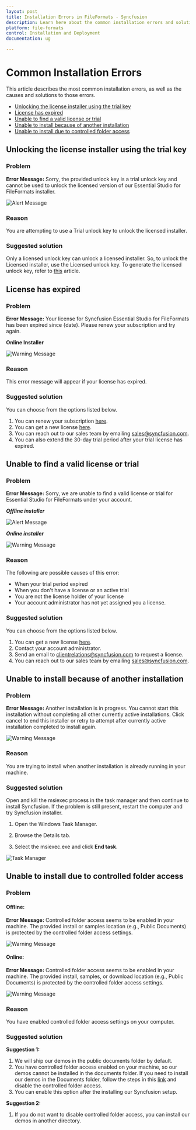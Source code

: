 ```yaml
---
layout: post
title: Installation Errors in FileFormats - Syncfusion
description: Learn here about the common installation errors and solution to those errors in Syncfusion FileFormats Components installation.
platform: file-formats
control: Installation and Deployment
documentation: ug

---
```



# Common Installation Errors

This article describes the most common installation errors, as well as the causes and solutions to those errors.

* [Unlocking the license installer using the trial key](https://help.syncfusion.com/file-formats/installation-and-upgrade/installation-errors#unlocking-the-license-installer-using-the-trial-key)
* [License has expired](https://help.syncfusion.com/file-formats/installation-and-upgrade/installation-errors#license-has-expired)
* [Unable to find a valid license or trial](https://help.syncfusion.com/file-formats/installation-and-upgrade/installation-errors#unable-to-find-a-valid-license-or-trial)
* [Unable to install because of another installation](https://help.syncfusion.com/file-formats/installation-and-upgrade/installation-errors#unable-to-install-because-of-another-installation)
* [Unable to install due to controlled folder access](http://help.syncfusion.com/file-formats/installation-and-upgrade/installation-errors#unable-to-install-due-to-controlled-folder-access)

## Unlocking the license installer using the trial key

### Problem

**Error Message:** Sorry, the provided unlock key is a trial unlock key and cannot be used to unlock the licensed version of our Essential Studio for FileFormats installer.

![Alert Message](Errors/Installation_Errors_img1.png)

### Reason

You are attempting to use a Trial unlock key to unlock the licensed installer.

### Suggested solution

Only a licensed unlock key can unlock a licensed installer. So, to unlock the Licensed installer, use the Licensed unlock key. To generate the licensed unlock key, refer to [this](http://syncfusion.com/kb/2326) article.


## License has expired

### Problem

**Error Message:** Your license for Syncfusion Essential Studio for FileFormats has been expired since {date}. Please renew your subscription and try again.

**Online Installer**

![Warning Message](Errors/Installation_Errors_img2.png)

### Reason

This error message will appear if your license has expired.

### Suggested solution

You can choose from the options listed below. 

1. You can renew your subscription [here](https://www.syncfusion.com/account/my-renewals). 
2. You can get a new license [here](https://www.syncfusion.com/sales/products). 
3. You can reach out to our sales team by emailing <sales@syncfusion.com>. 
4. You can also extend the 30-day trial period after your trial license has expired.

## Unable to find a valid license or trial

### Problem

**Error Message:** Sorry, we are unable to find a valid license or trial for Essential Studio for FileFormats under your account.

<em>**Offline installer**</em>

![Alert Message](Errors/Installation_Errors_img3.png)

<em>**Online installer**</em>

![Warning Message](Errors/Installation_Errors_img6.png)

### Reason

The following are possible causes of this error:

* When your trial period expired
* When you don't have a license or an active trial
* You are not the license holder of your license 
* Your account administrator has not yet assigned you a license.

### Suggested solution

You can choose from the options listed below. 

1. You can get a new license [here](https://www.syncfusion.com/sales/products). 
2. Contact your account administrator. 
3. Send an email to  <clientrelations@syncfusion.com> to request a license. 
4. You can reach out to our sales team by emailing  <sales@syncfusion.com>.

## Unable to install because of another installation

### Problem

**Error Message:** Another installation is in progress. You cannot start this installation without completing all other currently active installations. Click cancel to end this installer or retry to attempt after currently active installation completed to install again.

![Warning Message](Errors/Installation_Errors_img4.png)

### Reason

You are trying to install when another installation is already running in your machine.

### Suggested solution

Open and kill the msiexec process in the task manager and then continue to install Syncfusion. If the problem is still present, restart the computer and try Syncfusion installer. 

1. Open the Windows Task Manager.

2. Browse the Details tab.

3. Select the msiexec.exe and click **End task**.

![Task Manager](Errors/Installation_Errors_img5.png)

## Unable to install due to controlled folder access

### Problem

#### Offline:

**Error Message:** Controlled folder access seems to be enabled in your machine. The provided install or samples location (e.g., Public Documents) is protected by the controlled folder access settings.

![Warning Message](Errors/Installation_Errors_img7.png)

#### Online:

**Error Message:** Controlled folder access seems to be enabled in your machine. The provided install, samples, or download location (e.g., Public Documents) is protected by the controlled folder access settings.

![Warning Message](Errors/Installation_Errors_img8.png)

### Reason

You have enabled controlled folder access settings on your computer.

### Suggested solution

**Suggestion 1:**

1.	We will ship our demos in the public documents folder by default. 
2.	You have controlled folder access enabled on your machine, so our demos cannot be installed in the documents folder. If you need to install our demos in the Documents folder, follow the steps in this [link](https://support.microsoft.com/en-us/windows/allow-an-app-to-access-controlled-folders-b5b6627a-b008-2ca2-7931-7e51e912b034) and disable the controlled folder access.
3.	You can enable this option after the installing our Syncfusion setup.

**Suggestion 2:**

1.	If you do not want to disable controlled folder access, you can install our demos in another directory.
